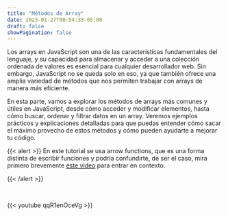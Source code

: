```yaml
---
title: "Métodos de Array"
date: 2023-01-27T00:54:33-05:00
draft: false
showPagination: false
---
```


<!-- La clase es la misma para la mañana y la tarde por el tiempo que dura el video tutorial -->

Los arrays en JavaScript son una de las características fundamentales del lenguaje, y su capacidad para almacenar y acceder a una colección ordenada de valores es esencial para cualquier desarrollador web. Sin embargo, JavaScript no se queda solo en eso, ya que también ofrece una amplia variedad de métodos que nos permiten trabajar con arrays de manera más eficiente. 

En esta parte, vamos a explorar los métodos de arrays más comunes y útiles en JavaScript, desde cómo acceder y modificar elementos, hasta cómo buscar, ordenar y filtrar datos en un array. Veremos ejemplos prácticos y explicaciones detalladas para que puedas entender cómo sacar el máximo provecho de estos métodos y cómo pueden ayudarte a mejorar tu código. 

{{< alert >}}
En este tutorial se usa arrow functions, que es una forma distinta de escribir funciones y podría confundirte, de ser el caso, mira primero brevemente [este video](https://www.youtube.com/watch?v=IpZqeGeIRRg) para entrar en contexto.

{{< /alert >}}

<br>

{{< youtube qqR1enOceVg >}}

